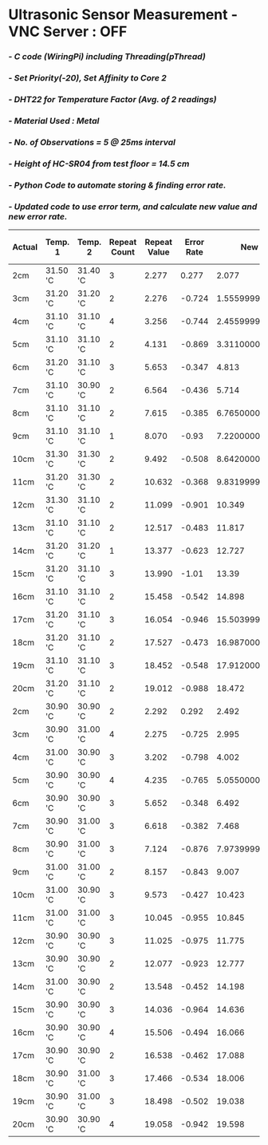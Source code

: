 # **Ultrasonic Sensor Measurement - VNC Server : OFF**
### *- C code (WiringPi) including Threading(pThread)*
### *- Set Priority(-20), Set Affinity to Core 2*
### *- DHT22 for Temperature Factor (Avg. of 2 readings)*
### *- Material Used : Metal*
### *- No. of Observations = 5 @ 25ms interval*
### *- Height of HC-SR04 from test floor = 14.5 cm*
### *- Python Code to automate storing & finding error rate.*
### *- Updated code to use error term, and calculate new value and new error rate.*

Actual | Temp. 1 | Temp. 2 | Repeat Count | Repeat Value | Error Rate | New Value | New Error Rate
---- | ---- | ---- | ---- | ---- | ---- | ---- | ----
 2cm | 31.50 'C | 31.40 'C | 3 | 2.277 | 0.277 | 2.077 | 0.077 
 3cm | 31.20 'C | 31.20 'C | 2 | 2.276 | -0.724 | 1.5559999999999998 | -1.444 
 4cm | 31.10 'C | 31.10 'C | 4 | 3.256 | -0.744 | 2.4559999999999995 | -1.544 
 5cm | 31.10 'C | 31.10 'C | 2 | 4.131 | -0.869 | 3.3110000000000004 | -1.689 
 6cm | 31.20 'C | 31.10 'C | 3 | 5.653 | -0.347 | 4.813 | -1.187 
 7cm | 31.10 'C | 30.90 'C | 2 | 6.564 | -0.436 | 5.714 | -1.286 
 8cm | 31.10 'C | 31.10 'C | 2 | 7.615 | -0.385 | 6.765000000000001 | -1.235 
 9cm | 31.10 'C | 31.10 'C | 1 | 8.070 | -0.93 | 7.220000000000001 | -1.78 
 10cm | 31.30 'C | 31.30 'C | 2 | 9.492 | -0.508 | 8.642000000000001 | -1.358 
 11cm | 31.20 'C | 31.30 'C | 2 | 10.632 | -0.368 | 9.831999999999999 | -1.168 
 12cm | 31.30 'C | 31.10 'C | 2 | 11.099 | -0.901 | 10.349 | -1.651 
 13cm | 31.10 'C | 31.10 'C | 2 | 12.517 | -0.483 | 11.817 | -1.183 
 14cm | 31.20 'C | 31.20 'C | 1 | 13.377 | -0.623 | 12.727 | -1.273 
 15cm | 31.20 'C | 31.10 'C | 3 | 13.990 | -1.01 | 13.39 | -1.61 
 16cm | 31.10 'C | 31.10 'C | 2 | 15.458 | -0.542 | 14.898 | -1.102 
 17cm | 31.20 'C | 31.10 'C | 3 | 16.054 | -0.946 | 15.503999999999998 | -1.496 
 18cm | 31.20 'C | 31.10 'C | 2 | 17.527 | -0.473 | 16.987000000000002 | -1.013 
 19cm | 31.10 'C | 31.10 'C | 3 | 18.452 | -0.548 | 17.912000000000003 | -1.088 
 20cm | 31.20 'C | 31.10 'C | 2 | 19.012 | -0.988 | 18.472 | -1.528 
 2cm | 30.90 'C | 30.90 'C | 2 | 2.292 | 0.292 | 2.492 | 0.492 
 3cm | 30.90 'C | 31.00 'C | 4 | 2.275 | -0.725 | 2.995 | -0.005 
 4cm | 31.00 'C | 30.90 'C | 3 | 3.202 | -0.798 | 4.002 | 0.002 
 5cm | 30.90 'C | 30.90 'C | 4 | 4.235 | -0.765 | 5.055000000000001 | 0.055 
 6cm | 30.90 'C | 30.90 'C | 3 | 5.652 | -0.348 | 6.492 | 0.492 
 7cm | 30.90 'C | 31.00 'C | 3 | 6.618 | -0.382 | 7.468 | 0.468 
 8cm | 30.90 'C | 31.00 'C | 3 | 7.124 | -0.876 | 7.973999999999999 | -0.026 
 9cm | 31.00 'C | 31.00 'C | 2 | 8.157 | -0.843 | 9.007 | 0.007 
 10cm | 31.00 'C | 30.90 'C | 3 | 9.573 | -0.427 | 10.423 | 0.423 
 11cm | 31.00 'C | 31.00 'C | 3 | 10.045 | -0.955 | 10.845 | -0.155 
 12cm | 30.90 'C | 30.90 'C | 3 | 11.025 | -0.975 | 11.775 | -0.225 
 13cm | 30.90 'C | 30.90 'C | 2 | 12.077 | -0.923 | 12.777 | -0.223 
 14cm | 31.00 'C | 30.90 'C | 2 | 13.548 | -0.452 | 14.198 | 0.198 
 15cm | 30.90 'C | 30.90 'C | 3 | 14.036 | -0.964 | 14.636 | -0.364 
 16cm | 30.90 'C | 30.90 'C | 4 | 15.506 | -0.494 | 16.066 | 0.066 
 17cm | 30.90 'C | 30.90 'C | 2 | 16.538 | -0.462 | 17.088 | 0.088 
 18cm | 30.90 'C | 31.00 'C | 3 | 17.466 | -0.534 | 18.006 | 0.006 
 19cm | 30.90 'C | 31.00 'C | 3 | 18.498 | -0.502 | 19.038 | 0.038 
 20cm | 30.90 'C | 30.90 'C | 4 | 19.058 | -0.942 | 19.598 | -0.402 
 